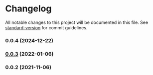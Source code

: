 # Changelog

All notable changes to this project will be documented in this file. See [standard-version](https://github.com/conventional-changelog/standard-version) for commit guidelines.

### 0.0.4 (2024-12-22)

### [0.0.3](https://github.com/gabrielmelo/react-vite-starter/compare/v0.0.2...v0.0.3) (2022-01-06)

### 0.0.2 (2021-11-06)
